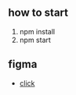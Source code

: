 ## how to start
1. npm install
2. npm start

## figma
- [click](https://www.figma.com/file/s6OYhSFt47lJOYhVjDawpK/Untitled?node-id=0%3A1)
